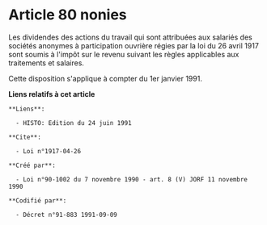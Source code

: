 # Article 80 nonies

Les dividendes des actions du travail qui sont attribuées aux salariés des sociétés anonymes à participation ouvrière régies
par la loi du 26 avril 1917 sont soumis à l'impôt sur le revenu suivant les règles applicables aux traitements et salaires.

Cette disposition s'applique à compter du 1er janvier 1991.

**Liens relatifs à cet article**

	**Liens**:

	  - HISTO: Edition du 24 juin 1991

	**Cite**:

	  - Loi n°1917-04-26

	**Créé par**:

	  - Loi n°90-1002 du 7 novembre 1990 - art. 8 (V) JORF 11 novembre 1990

	**Codifié par**:

	  - Décret n°91-883 1991-09-09
